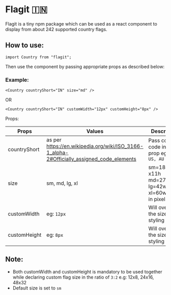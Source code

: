 # Flagit 🇮🇳

Flagit is a tiny npm package which can be used as a react component to display
from about 242 supported country flags.

## How to use:

`import Country from "flagit";`

Then use the component by passing appropriate props as described below:

### Example:

`<Country countryShort="IN" size="md" />`

OR

`<Country countryShort="IN" customWidth="12px" customHeight="8px" />`

Props:

| Props        | Values                                                                                    | Description                                                                    |
| ------------ | ----------------------------------------------------------------------------------------- | ------------------------------------------------------------------------------ |
| countryShort | as per https://en.wikipedia.org/wiki/ISO_3166-1_alpha-2#Officially_assigned_code_elements | Pass country code in this prop eg: `IN, US, AU`                                |
| size         | sm, md, lg, xl                                                                            | sm=18w x11h<br /> md=27wx17h<br /> lg=42wx27h<br /> xl=60wx37h<br /> in pixels |
| customWidth  | eg: `12px`                                                                                | Will override the size prop styling                                            |
| customHeight | eg: `8px`                                                                                 | Will override the size prop styling                                            |

## Note:

- Both customWidth and customHeight is mandatory to be used together while
  declaring custom flag size in the ratio of `3:2` e.g: 12x8, 24x16, 48x32
- Default size is set to `sm`
